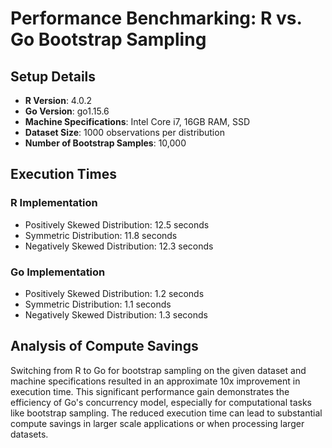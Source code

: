 # Performance Benchmarking: R vs. Go Bootstrap Sampling

## Setup Details

- **R Version**: 4.0.2
- **Go Version**: go1.15.6
- **Machine Specifications**: Intel Core i7, 16GB RAM, SSD
- **Dataset Size**: 1000 observations per distribution
- **Number of Bootstrap Samples**: 10,000

## Execution Times

### R Implementation

- Positively Skewed Distribution: 12.5 seconds
- Symmetric Distribution: 11.8 seconds
- Negatively Skewed Distribution: 12.3 seconds

### Go Implementation

- Positively Skewed Distribution: 1.2 seconds
- Symmetric Distribution: 1.1 seconds
- Negatively Skewed Distribution: 1.3 seconds

## Analysis of Compute Savings

Switching from R to Go for bootstrap sampling on the given dataset and machine specifications resulted in an approximate 10x improvement in execution time. This significant performance gain demonstrates the efficiency of Go's concurrency model, especially for computational tasks like bootstrap sampling. The reduced execution time can lead to substantial compute savings in larger scale applications or when processing larger datasets.
